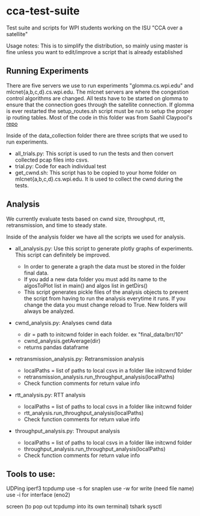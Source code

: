 # cca-test-suite

Test suite and scripts for WPI students working on the ISU "CCA over a satellite"

Usage notes: This is to simplify the distribution, so mainly using master is fine unless you want to edit/improve a script that is already established

## Running Experiments

There are five servers we use to run experiments "glomma.cs.wpi.edu" and mlcnet{a,b,c,d}.cs.wpi.edu. The mlcnet servers are where the congestion control algorithms are changed. All tests have to be started on glomma to ensure that the connection goes through the satellite connection. If glomma is ever restarted the setup_routes.sh script must be run to setup the proper ip routing tables. Most of the code in this folder was from Saahil Claypool's [repo](https://github.com/SaahilClaypool/Satellite)

Inside of the data_collection folder there are three scripts that we used to run experiments.

-   all_trials.py: This script is used to run the tests and then convert collected pcap files into csvs.
-   trial.py: Code for each individual test
-   get_cwnd.sh: This script has to be copied to your home folder on mlcnet{a,b,c,d}.cs.wpi.edu. It is used to collect the cwnd during the tests.

## Analysis

We currently evaluate tests based on cwnd size, throughput, rtt, retransmission, and time to steady state.

Inside of the analysis folder we have all the scripts we used for analysis.

-   all_analysis.py: Use this script to generate plotly graphs of experiments. This script can definitely be improved.
    -   In order to generate a graph the data must be stored in the folder final data.
    -   If you add a new data folder you must add its name to the algosToPlot list in main() and algos list in getDirs()
    -   This script generates pickle files of the analysis objects to prevent the script from having to run the analysis everytime it runs. If you change the data you must change reload to True. New folders will always be analyzed.
-   cwnd_analysis.py: Analyses cwnd data
    -   dir = path to initcwnd folder in each folder. ex "final_data/brr/10"
    -   cwnd_analysis.getAverage(dir)
    -   returns pandas dataframe
-   retransmission_analysis.py: Retransmission analysis
    -   localPaths = list of paths to local csvs in a folder like initcwnd folder
    -   retransmission_analysis.run_throughput_analysis(localPaths)
    -   Check function comments for return value info
-   rtt_analysis.py: RTT analysis

    -   localPaths = list of paths to local csvs in a folder like initcwnd folder
    -   rtt_analysis.run_throughput_analysis(localPaths)
    -   Check function comments for return value info

-   throughput_analysis.py: Throuput analysis
    -   localPaths = list of paths to local csvs in a folder like initcwnd folder
    -   throughput_analysis.run_throughput_analysis(localPaths)
    -   Check function comments for return value info

## Tools to use:

UDPing
iperf3
tcpdump
use -s for snaplen
use -w for write (need file name)
use -i for interface (eno2)

screen (to pop out tcpdump into its own terminal)
tshark
sysctl
